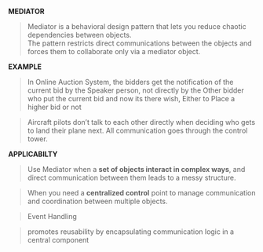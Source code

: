**MEDIATOR**

> Mediator is a behavioral design pattern that lets you reduce chaotic dependencies between objects. <br> The pattern restricts direct communications between the objects and forces them to collaborate only via a mediator object.

**EXAMPLE**

> In Online Auction System, the bidders get the notification of the current bid by the Speaker person, not directly by the Other bidder who put the current bid and now its there wish, Either to Place a higher bid or not

> Aircraft pilots don’t talk to each other directly when deciding who gets to
land their plane next. All communication goes through the control tower.


**APPLICABILTY**

>  Use Mediator when a **set of objects interact in complex ways**, and direct communication between them leads to a messy structure.

> When you need a **centralized control** point to manage communication and coordination between multiple objects.

> Event Handling

> promotes reusability by encapsulating communication logic in a central component